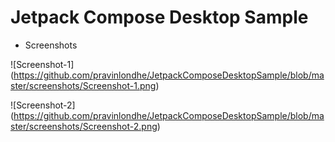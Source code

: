 # Jetpack Compose Desktop Sample

* Screenshots

![Screenshot-1]
(https://github.com/pravinlondhe/JetpackComposeDesktopSample/blob/master/screenshots/Screenshot-1.png)


![Screenshot-2]
(https://github.com/pravinlondhe/JetpackComposeDesktopSample/blob/master/screenshots/Screenshot-2.png)
